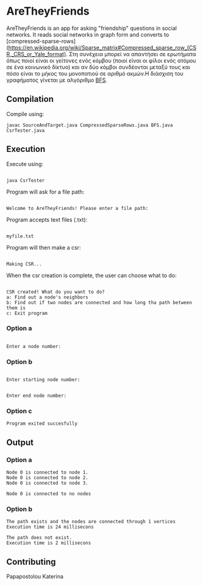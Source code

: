 # AreTheyFriends

AreTheyFriends is an app for asking "friendship" questions in social networks. It reads social networks in graph form and converts to [compressed-sparse-rows](https://en.wikipedia.org/wiki/Sparse_matrix#Compressed_sparse_row_(CSR,_CRS_or_Yale_format). Στη συνέχεια μπορεί να απαντήσει σε ερωτήματα όπως ποιοί είναι οι γείτονες ενός κόμβου (ποιοί είναι οι φίλοι ενός ατόμου σε ένα κοινωνικό δίκτυο) και αν δύο κόμβοι συνδέονται μεταξύ τους και πόσο είναι το μήκος του μονοπατιού σε αριθμό ακμών.Η διάσχιση του γραφήματος γίνεται με αλγόριθμο [BFS](https://en.wikipedia.org/wiki/Breadth-first_search).

## Compilation

Compile using: 

```console
javac SourceAndTarget.java CompressedSparseRows.java BFS.java CsrTester.java
```

## Execution

Execute using:

```console

java CsrTester

```

Program will ask for a file path:

```console

Welcome to AreTheyFriends! Please enter a file path:

```

Program accepts text files (.txt):

```console

myfile.txt

```

Program will then make a csr: 

```console

Making CSR...

```

When the csr creation is complete, the user can choose what to do: 

```console

CSR created! What do you want to do?
a: Find out a node's neighbors
b: Find out if two nodes are connected and how long tha path between them is
c: Exit program
```


### Option a


```console

Enter a node number:
```

### Option b


```console

Enter starting node number:

```



```console

Enter end node number:

```
### Option c


```console
Program exited succesfully
```

## Output

### Option a

```console
Node 0 is connected to node 1.
Node 0 is connected to node 2.
Node 0 is connected to node 3.
```

```console
Node 0 is connected to no nodes
```
### Option b


```console
The path exists and the nodes are connected through 1 vertices
Execution time is 24 millisecons

```


```console
The path does not exist.
Execution time is 2 millisecons

```

## Contributing

Papapostolou Katerina

